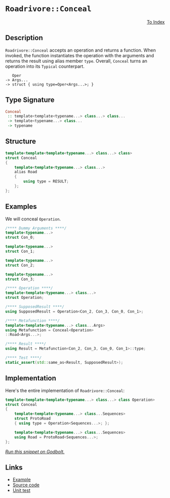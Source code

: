 <!-- Copyright 2024 Feng Mofan
SPDX-License-Identifier: Apache-2.0 -->

# `Roadrivore::Conceal`

<p style='text-align: right;'><a href="../../../facilities/metafunctions.md#roadrivore-conceal">To Index</a></p>

## Description

`Roadrivore::Conceal` accepts an operation and returns a function.
When invoked, the function instantiates the operation with the arguments and returns the result using alias member `type`.
Overall, `Conceal` turns an operation into its `Typical` counterpart.

<pre><code>   Oper
-> Args...
-> struct { using type=Oper&lt;Args...&gt;; }</code></pre>

## Type Signature

```Haskell
Conceal
 :: template<template<typename...> class...> class... 
 -> template<typename...> class...
 -> typename
```

## Structure

```C++
template<template<template<typename...> class...> class>
struct Conceal
{
    template<template<typename...> class...>
    alias Road
    {
        using type = RESULT;
    };
};
```

## Examples

We will conceal `Operation`.

```C++
/**** Dummy Arguments ****/
template<typename...>
struct Con_0;

template<typename...>
struct Con_1;

template<typename...>
struct Con_2;

template<typename...>
struct Con_3;

/**** Operation ****/
template<template<typename...> class...>
struct Operation;

/**** SupposedResult ****/
using SupposedResult = Operation<Con_2, Con_3, Con_0, Con_1>;

/**** Metafunction ****/
template<template<typename...> class...Args>
using Metafunction = Conceal<Operation>
::Road<Args...>;

/**** Result ****/
using Result = Metafunction<Con_2, Con_3, Con_0, Con_1>::type;

/**** Test ****/
static_assert(std::same_as<Result, SupposedResult>);
```

## Implementation

Here's the entire implementation of `Roadrivore::Conceal`:

```C++
template<template<template<typename...> class...> class Operation>
struct Conceal
{
    template<template<typename...> class...Sequences>
    struct ProtoRoad
    { using type = Operation<Sequences...>; };

    template<template<typename...> class...Sequences>
    using Road = ProtoRoad<Sequences...>;
};
```

[*Run this snippet on Godbolt.*](https://godbolt.org/#z:OYLghAFBqd5QCxAYwPYBMCmBRdBLAF1QCcAaPECAMzwBtMA7AQwFtMQByARg9KtQYEAysib0QXACx8BBAKoBnTAAUAHpwAMvAFYTStJg1DIApACYAQuYukl9ZATwDKjdAGFUtAK4sGe1wAyeAyYAHI%2BAEaYxCAArADMpAAOqAqETgwe3r56KWmOAkEh4SxRMQm2mPYFDEIETMQEWT5%2BXJXVGXUNBEVhkdFxiQr1jc05bcPdvSVlgwCUtqhexMjsHAD0AFTbO7t7%2BzvrJhoAgls7ANQAkixJ9GyCTDUXu0en5wefB28nxycEmFuBgBJnibgBQKemFB4MBdyhMIIAE8koxWJgAHRY0HYC7IAwKBRYjE4vEEhQXADyqOITwyOL%2Bw2IXgcFw8DFWYj%2BJgA7FZThdBRcIfCQWCRcDoeKUWi2MTSfimITiUJMABHLyMVYKBkCoVMlkEC7KYioIgAJVQTHQfyFF15FguXjSRmFMvt8QAIlSaXSBDDVRqtZgidj4thQY7eZ7I9y9YKJQjxXDJYiZcw5WHcYrlVjA5qOSHdSc7c7gsALpbrR7vSazagqzawfng6GSeHY6do53fu8vp8fh9NhdsKpWHdMC9Dn8h/3p12u2Z4sF8V4sB63GhC0kCDqOwuzrsLp6fCwkRcTsRgD5GLup9sfomxeD0%2Bj5fuTgbWeyAPoaHt/E%2BUovqiGaYlmjIEMy34CD%2BXAAacQFpqBb4QacX5Gr%2BZgIf8KZJiBsrge2EboVBhpsrB8Q4UOPrRH6DD3psj54c%2BSHSihmbEWSSptsWGG0bSNTUUeQheEkeSYOg5ohl4tBGq8fxlq6oniakknSQoslGqC3rUnRQlglhpAUQwP6JCZf7Gb%2B8EdvE/K9oelwALKYPUVBeByzwKYhLHAWxBFge%2B2bksSl7AHuJEnEpFYuW5HkOBkNYmZytAwnpgn0h%2BIAgI2MJhbxtn2TOR4aVpjE/NFlYyXJSWxUw7meZlbhGRZ5m/hoVmwTZ2DZciqLCZcAAqIbyfOn71I4yA/jx0QEBAwzoNlCjotNe5uKVcnGSpElSdVBA4nMOEcAstCcLEvB%2BBwWikKgnBuNY1gXAoSwrJO5jxDwpAEJox0LAA1nEkgYhoAAcZhmAAnBDXCxKDINcDyPLSKdHCSLwLASBoHWXddt0cLwCggB131XcdpBwLAMCICASwEEkXgEOQlBoLcdDRKE6KcKoIMAGwALQ85IFzAMgyAXFIGJmLwkmECQeCLW0/CCCIYjsFIMiCIoKjqKTpC6G0ADutJJJwPAnWdF0/TdnCUgz9NGqgVAXNz/OC8Lovi0DZgXBAHis/QxD2kuXBzLwJNaAsEBICzSRs2QFAQDHccgMAUhmHwdAAsQhMQBEVsRMEDRIqbvAF8wxBIpSETaJgDgl6QLMPAQlIMLQxe61gEReMAbhiLQhPcLwWAsIYwDiB3eDELXjgAG4hlbmCqLXDNrJ9wQAij120HgES0hXHhYFbUF4Bjg%2BkHPxARGpnqAqP29GD9CxUAY4UAGp4JgBt6Zdn1K8IojiHVn/LWagrb630KPFAD1LD6B3oTSACxUA7gyAPPmC0dKmEsNYMwuML7EHlvPBB7Rp4ZBcAwdwngWj%2BHIdMfoMQ2h5HSAIMYrRkipCYQwWhpQBgTCqCQgQXRRiUPGMQhKAiRg9GCH0bh9DbASJYXoSYjQuGzBDosZYqwJDmw4OdUgONeB42drzAWQsRZiwlt7CAuBZaB3eiHMOj8FgIEwNaAYEB/ogEkPEDEEN4hIw0JIMwkgeZY1iDzCG%2BhOBo1IBjD6GIeZcB5iDCG8MeaxEkDDXxPM9FWzxgTImX1H7kyplHGmdsGZM0Tqgf27NOYcAaCwGePI%2BZMG4q6LgEMMRcGBtLfARB8EKw1v/VWEhpDAKUKA3Wuh05GyYCbQe2jdH6OthwW2dMGYXEdkY12QtFTtM6d0jQPs/axwDkHeIZhQ6FNJpHaO1TTnREqUnAOKADBGA6VwDqNA5LRBznnXWZci710BRXKuNc65n0breFubcrad27r3Wg/d67Dzvmsa6%2BAp4JTngPa6i9l4AnruvKoVtt67yLgfdFYd8Gn0%2BhfK%2BSgb4jyMPfUANy%2BAvwUO/T%2B3965/xVoAsZsgQE62utMiBD9MFWBgWS%2BB7ibrIIEKg9BXopXYNwdEAZhD5V2H4X4CArgFFtECFImYPC2H5AyEai1HCVHmt1WI2o8jhGsIdTUQRkjih0MUc67IrqJF2voQsZ6Gi1aLMtrrQxLsTFtIrB0rpwMfbWP6ec%2Bx1yI5OJcVgGI8qUbRNiZ0gJPJYgQ0RvEQJwSMk5MjZwfJxMikU2prTe2Tz7lxw5mwTgDS3YsAUDPMWM942SmGL0mx8s9D8oAWrIVmsJmip0CARIsz5lm0iToiNuMbblIdk7VQPa%2B0DqHVCYYxy21nPevEK54cyalOeY8hOd6Yj9vEj%2BQdEMfzDoID%2BPdYzM6/MoP866IL26fWA2C6e9coWCBhe3DFmAu49z7gPT6qKWVUtIJikhOKF5L2QCvIlggSW6zJXvJElKj40vrvS6%2Bt8WXliKc/Jgb8P5f1Any2QArp1DJFWAxdErjDQJsLK%2BAiDFUMAHusBaUCsGWBwQYvBBC5XBr4Y6shFC/XUPQIG3I7CajWsYTUbTvCOjiO6Nat1nQA2mu9RMX1VDbNTGszIrR6jXouZRks3JnBnb7v7RcN9GJP1Jr6SQVNV7HGkGca4nN2j80gEhhieI8RYiwwyVjJLPIknVs3fjWwBTr1zA8ZIWIPiEY8ixiDSQ0MuBgzMNklG8QN0GNrem36a6pbZea7lgrCwL5pGcJIIAA%3D)

## Links

- [Example](../../../code/facilities/metafunctions/roadrivore/conceal/implementation.hpp)
- [Source code](../../../../conceptrodon/roadrivore/conceal.hpp)
- [Unit test](../../../../tests/unit/metafunctions/roadrivore/conceal.test.hpp)
